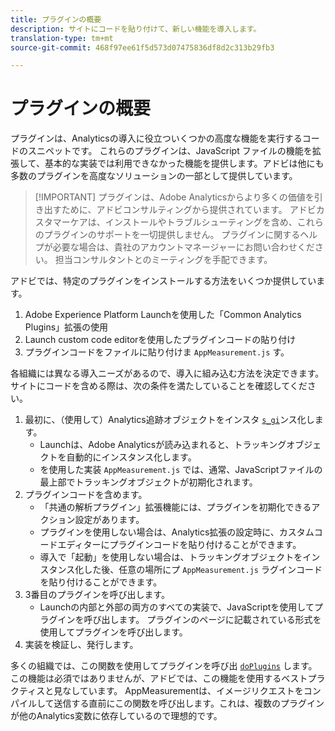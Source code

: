 ```yaml
---
title: プラグインの概要
description: サイトにコードを貼り付けて、新しい機能を導入します。
translation-type: tm+mt
source-git-commit: 468f97ee61f5d573d07475836df8d2c313b29fb3

---
```



# プラグインの概要

プラグインは、Analyticsの導入に役立ついくつかの高度な機能を実行するコードのスニペットです。 これらのプラグインは、JavaScript ファイルの機能を拡張して、基本的な実装では利用できなかった機能を提供します。アドビは他にも多数のプラグインを高度なソリューションの一部として提供しています。

> [!IMPORTANT] プラグインは、Adobe Analyticsからより多くの価値を引き出すために、アドビコンサルティングから提供されています。 アドビカスタマーケアは、インストールやトラブルシューティングを含め、これらのプラグインのサポートを一切提供しません。 プラグインに関するヘルプが必要な場合は、貴社のアカウントマネージャーにお問い合わせください。 担当コンサルタントとのミーティングを手配できます。

アドビでは、特定のプラグインをインストールする方法をいくつか提供しています。

1. Adobe Experience Platform Launchを使用した「Common Analytics Plugins」拡張の使用
2. Launch custom code editorを使用したプラグインコードの貼り付け
3. プラグインコードをファイルに貼り付けま `AppMeasurement.js` す。

各組織には異なる導入ニーズがあるので、導入に組み込む方法を決定できます。 サイトにコードを含める際は、次の条件を満たしていることを確認してください。

1. 最初に、（使用して）Analytics追跡オブジェクトをインスタ [`s_gi`](../functions/s-gi.md)ンス化します。
   * Launchは、Adobe Analyticsが読み込まれると、トラッキングオブジェクトを自動的にインスタンス化します。
   * を使用した実装 `AppMeasurement.js` では、通常、JavaScriptファイルの最上部でトラッキングオブジェクトが初期化されます。
2. プラグインコードを含めます。
   * 「共通の解析プラグイン」拡張機能には、プラグインを初期化できるアクション設定があります。
   * プラグインを使用しない場合は、Analytics拡張の設定時に、カスタムコードエディターにプラグインコードを貼り付けることができます。
   * 導入で「起動」を使用しない場合は、トラッキングオブジェクトをインスタンス化した後、任意の場所にプ `AppMeasurement.js` ラグインコードを貼り付けることができます。
3. 3番目のプラグインを呼び出します。
   * Launchの内部と外部の両方のすべての実装で、JavaScriptを使用してプラグインを呼び出します。 プラグインのページに記載されている形式を使用してプラグインを呼び出します。
4. 実装を検証し、発行します。

多くの組織では、この関数を使用してプラグインを呼び出 [`doPlugins`](../functions/doplugins.md) します。 この機能は必須ではありませんが、アドビでは、この機能を使用するベストプラクティスと見なしています。 AppMeasurementは、イメージリクエストをコンパイルして送信する直前にこの関数を呼び出します。これは、複数のプラグインが他のAnalytics変数に依存しているので理想的です。
